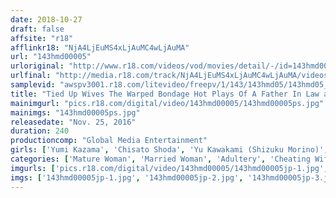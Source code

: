 ```yaml
---
date: 2018-10-27
draft: false
affsite: "r18"
afflinkr18: "NjA4LjEuMS4xLjAuMC4wLjAuMA"
url: "143hmd00005"
urloriginal: "http://www.r18.com/videos/vod/movies/detail/-/id=143hmd00005"
urlfinal: "http://media.r18.com/track/NjA4LjEuMS4xLjAuMC4wLjAuMA/videos/vod/movies/detail/-/id=143hmd00005"
samplevid: "awspv3001.r18.com/litevideo/freepv/1/143/143hmd05/143hmd05_dmb_w.mp4"
title: "Tied Up Wives The Warped Bondage Hot Plays Of A Father In Law and Daughter In Law In The Country Horny Bodies Love The Feel Of Rope 4 Hours/20 Girls"
mainimgurl: "pics.r18.com/digital/video/143hmd00005/143hmd00005ps.jpg"
mainimgs: "143hmd00005ps.jpg"
releasedate: "Nov. 25, 2016"
duration: 240
productioncomp: "Global Media Entertainment"
girls: ['Yumi Kazama', 'Chisato Shoda', 'Yu Kawakami (Shizuku Morino)', 'Hitomi Enjoji', 'Yuna Shina', 'Nachi Kurosawa', 'Yuri Honma', 'Reiko Kobayakawa', 'Maki Koizumi', 'Mitsuko Ueshima']
categories: ['Mature Woman', 'Married Woman', 'Adultery', 'Cheating Wife', 'Bondage', 'Compilation', 'Digital Mosaic', 'Over 4 Hours', 'Hi-Def']
imgurls: ['pics.r18.com/digital/video/143hmd00005/143hmd00005jp-1.jpg', 'pics.r18.com/digital/video/143hmd00005/143hmd00005jp-2.jpg', 'pics.r18.com/digital/video/143hmd00005/143hmd00005jp-3.jpg', 'pics.r18.com/digital/video/143hmd00005/143hmd00005jp-4.jpg', 'pics.r18.com/digital/video/143hmd00005/143hmd00005jp-5.jpg', 'pics.r18.com/digital/video/143hmd00005/143hmd00005jp-6.jpg', 'pics.r18.com/digital/video/143hmd00005/143hmd00005jp-7.jpg', 'pics.r18.com/digital/video/143hmd00005/143hmd00005jp-8.jpg', 'pics.r18.com/digital/video/143hmd00005/143hmd00005jp-9.jpg', 'pics.r18.com/digital/video/143hmd00005/143hmd00005jp-10.jpg', 'pics.r18.com/digital/video/143hmd00005/143hmd00005jp-11.jpg', 'pics.r18.com/digital/video/143hmd00005/143hmd00005jp-12.jpg', 'pics.r18.com/digital/video/143hmd00005/143hmd00005jp-13.jpg', 'pics.r18.com/digital/video/143hmd00005/143hmd00005jp-14.jpg', 'pics.r18.com/digital/video/143hmd00005/143hmd00005jp-15.jpg', 'pics.r18.com/digital/video/143hmd00005/143hmd00005jp-16.jpg', 'pics.r18.com/digital/video/143hmd00005/143hmd00005jp-17.jpg', 'pics.r18.com/digital/video/143hmd00005/143hmd00005jp-18.jpg', 'pics.r18.com/digital/video/143hmd00005/143hmd00005jp-19.jpg', 'pics.r18.com/digital/video/143hmd00005/143hmd00005jp-20.jpg']
imgs: ['143hmd00005jp-1.jpg', '143hmd00005jp-2.jpg', '143hmd00005jp-3.jpg', '143hmd00005jp-4.jpg', '143hmd00005jp-5.jpg', '143hmd00005jp-6.jpg', '143hmd00005jp-7.jpg', '143hmd00005jp-8.jpg', '143hmd00005jp-9.jpg', '143hmd00005jp-10.jpg', '143hmd00005jp-11.jpg', '143hmd00005jp-12.jpg', '143hmd00005jp-13.jpg', '143hmd00005jp-14.jpg', '143hmd00005jp-15.jpg', '143hmd00005jp-16.jpg', '143hmd00005jp-17.jpg', '143hmd00005jp-18.jpg', '143hmd00005jp-19.jpg', '143hmd00005jp-20.jpg']
---
```


